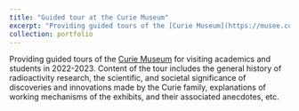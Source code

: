 ```yaml
---
title: "Guided tour at the Curie Museum"
excerpt: "Providing guided tours of the [Curie Museum](https://musee.curie.fr/) for visiting academics and students in 2022-2023. Content of the tour includes the general history of radioactivity research, the scientific, and societal significance of discoveries and innovations made by the Curie family, explanations of working mechanisms of the exhibits, and their associated anecdotes, etc."
collection: portfolio
---
```


Providing guided tours of the [Curie Museum](https://musee.curie.fr/) for visiting academics and students in 2022-2023. Content of the tour includes the general history of radioactivity research, the scientific, and societal significance of discoveries and innovations made by the Curie family, explanations of working mechanisms of the exhibits, and their associated anecdotes, etc.
